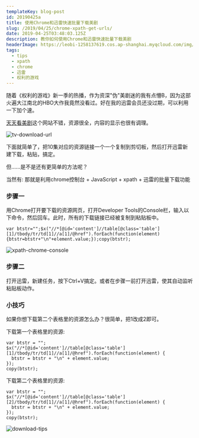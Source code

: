 ```yaml
---
templateKey: blog-post
id: 20190425a
title: 使用Chrome和迅雷快速批量下载美剧
slug: /2019/04/25/chrome-xpath-get-urls/
date: 2019-04-25T03:48:03.125Z
description: 教你如何使用Chrome和迅雷快速批量下载美剧
headerImage: https://leobi-1258137619.cos.ap-shanghai.myqcloud.com/img/header-games-of-thrones.jpg
tags:
  - tips
  - xpath
  - chrome
  - 迅雷
  - 权利的游戏
---
```


随着《权利的游戏》新一季的热播，作为资深"伪"美剧迷的我有点懵B，因为这部火遍大江南北的HBO大作我竟然没看过。好在我的迅雷会员还没过期，可以利用一下加个速。

[天天看美剧](http://www.msj1.com/)这个网站不错，资源很全，内容的显示也很有调理。

![tv-download-url](https://leobi-1258137619.cos.ap-shanghai.myqcloud.com/img/tv-download-urls.jpg)

下面就简单了，把10集对应的资源链接一个一个复制到剪切板，然后打开迅雷新建下载，粘贴，搞定。

但......是不是还有更简单的方法呢？

当然有: 那就是利用chrome控制台 + JavaScript + xpath + 迅雷的批量下载功能



### 步骤一
用Chrome打开要下载的资源网页，打开Developer Tools的Console栏，输入以下命令，然后回车。此时，所有的下载链接已经被复制到粘贴板中。

```
var btstr="";$x("//*[@id='content']//table[@class='table'][1]/tbody/tr/td[1]//a[1]/@href").forEach(function(element){btstr=btstr+"\n"+element.value;});copy(btstr);
```

![xpath-chrome-console](https://leobi-1258137619.cos.ap-shanghai.myqcloud.com/img/xpath-chrome-console.jpg)


### 步骤二
打开迅雷，新建任务，按下Ctrl+V搞定。或者在步骤一前打开迅雷，使其自动监听粘贴板动作。


### 小技巧
如果你想下载第二个表格里的资源怎么办？很简单，把1改成2即可。

下载第一个表格里的资源: 

```
var btstr = "";
$x("//*[@id='content']//table[@class='table'][1]/tbody/tr/td[1]//a[1]/@href").forEach(function(element) {
  btstr = btstr + "\n" + element.value;
});
copy(btstr);
```


下载第二个表格里的资源: 

```
var btstr = "";
$x("//*[@id='content']//table[@class='table'][2]/tbody/tr/td[1]//a[1]/@href").forEach(function(element) {
  btstr = btstr + "\n" + element.value;
});
copy(btstr);
```


![download-tips](https://leobi-1258137619.cos.ap-shanghai.myqcloud.com/img/download-tips.jpg)
